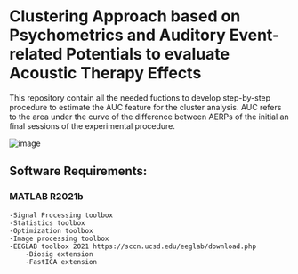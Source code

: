 # Clustering Approach based on Psychometrics and Auditory Event-related Potentials to evaluate Acoustic Therapy Effects

This repository contain all the needed fuctions to develop step-by-step procedure to estimate the AUC feature for the cluster analysis. AUC refers to the area under the curve of the difference between AERPs of the initial an final sessions of the experimental procedure.

![image](https://user-images.githubusercontent.com/78170948/157155966-29aab5a2-5307-4905-aa04-7746dd4c25f7.png)


## Software Requirements:
### MATLAB R2021b
    -Signal Processing toolbox
    -Statistics toolbox
    -Optimization toolbox
    -Image processing toolbox
    -EEGLAB toolbox 2021 https://sccn.ucsd.edu/eeglab/download.php
        -Biosig extension
        -FastICA extension
